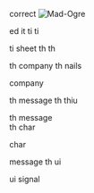 correct
![Mad-Ogre](https://github.com/user-attachments/assets/83700ba1-e45a-46db-b92e-0de8c12fb271)

ed it 
ti    ti 

ti
  sheet 
th     th 

th
  company 
th       nails 

company 

th
  message 
th       thiu

th 
  message  
th       char

char 

message 
       th 
         ui 

ui
  signal 
